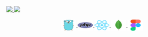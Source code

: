 <div style="display: flex; flex-direction: row;" align="center">
  <a href="https://github.com/Roger13san">
  <img height="180em" src="https://github-readme-stats.vercel.app/api?username=Roger13san&show_icons=true&theme=radical&include_all_commits=true&count_private=true"/>
  <img height="180em" src="https://github-readme-stats.vercel.app/api/top-langs/?username=Roger13san&layout=compact&langs_count=7&theme=radical"/>
</div> 
<div style="display: inline_block" align="center"><br>
  <img align="center" alt="vid-HTML" height="30" width="40" src="https://raw.githubusercontent.com/devicons/devicon/master/icons/go/go-original.svg">
  <img align="center" alt="vid-CSS" height="30" width="40" src="https://raw.githubusercontent.com/devicons/devicon/master/icons/php/php-original.svg">
  <img align="center" alt="vid-JS" height="30" width="40" src="https://raw.githubusercontent.com/devicons/devicon/master/icons/react/react-original.svg">
  <img align="center" alt="vid-CSS" height="30" width="40" src="https://raw.githubusercontent.com/devicons/devicon/master/icons/mongodb/mongodb-original.svg">
  <img align="center" alt="vid-JS" height="30" width="40" src="https://raw.githubusercontent.com/devicons/devicon/master/icons/figma/figma-original.svg">
  </div>
